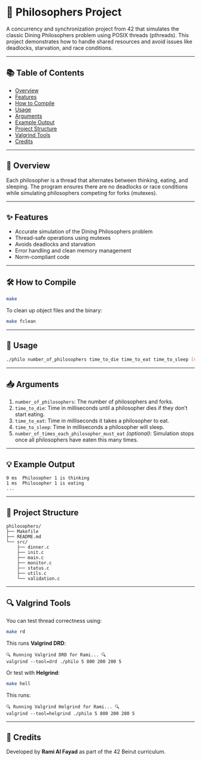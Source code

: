 # 🧠 Philosophers Project

A concurrency and synchronization project from 42 that simulates the classic Dining Philosophers problem using POSIX threads (pthreads). This project demonstrates how to handle shared resources and avoid issues like deadlocks, starvation, and race conditions.

---

## 📚 Table of Contents
- [Overview](#-overview)
- [Features](#-features)
- [How to Compile](#-how-to-compile)
- [Usage](#-usage)
- [Arguments](#-arguments)
- [Example Output](#-example-output)
- [Project Structure](#-project-structure)
- [Valgrind Tools](#-valgrind-tools)
- [Credits](#-credits)

---

## 🧩 Overview

Each philosopher is a thread that alternates between thinking, eating, and sleeping. The program ensures there are no deadlocks or race conditions while simulating philosophers competing for forks (mutexes).

---

## ✨ Features

- Accurate simulation of the Dining Philosophers problem
- Thread-safe operations using mutexes
- Avoids deadlocks and starvation
- Error handling and clean memory management
- Norm-compliant code

---

## 🛠️ How to Compile

```bash
make
```

To clean up object files and the binary:

```bash
make fclean
```

---

## 🚀 Usage

```bash
./philo number_of_philosophers time_to_die time_to_eat time_to_sleep [number_of_times_each_philosopher_must_eat]
```

---

## 📥 Arguments

1. `number_of_philosophers`: The number of philosophers and forks.
2. `time_to_die`: Time in milliseconds until a philosopher dies if they don’t start eating.
3. `time_to_eat`: Time in milliseconds it takes a philosopher to eat.
4. `time_to_sleep`: Time in milliseconds a philosopher will sleep.
5. `number_of_times_each_philosopher_must_eat` *(optional)*: Simulation stops once all philosophers have eaten this many times.

---

## 💡 Example Output

```
0 ms  Philosopher 1 is thinking
1 ms  Philosopher 1 is eating
...
```

---

## 📁 Project Structure

```
philosophers/
├── Makefile
├── README.md
└── src/
    ├── dinner.c
    ├── init.c
    ├── main.c
    ├── monitor.c
    ├── status.c
    ├── utils.c
    └── validation.c
```

---

## 🔍 Valgrind Tools

You can test thread correctness using:

```bash
make rd
```

This runs **Valgrind DRD**:

```
🔍 Running Valgrind DRD for Rami... 🔍
valgrind --tool=drd ./philo 5 800 200 200 5
```

Or test with **Helgrind**:

```bash
make hell
```

This runs:

```
🔍 Running Valgrind Helgrind for Rami... 🔍
valgrind --tool=helgrind ./philo 5 800 200 200 5
```

---

## 👤 Credits

Developed by **Rami Al Fayad** as part of the 42 Beirut curriculum.
